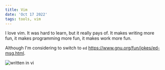 ```yaml
---
title: Vim
date: 'Oct 17 2022'
tags: tools, vim
---
```


I love vim. It was hard to learn, but it really pays of. It makes writing more fun, it makes programming more fun, it makes work more fun.

Although I'm considering to switch to `ed` https://www.gnu.org/fun/jokes/ed-msg.html.

<img src="/assets/written-in-vi.gif" alt="written in vi">
